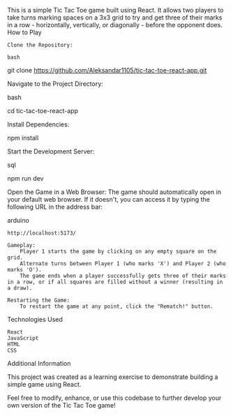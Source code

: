 This is a simple Tic Tac Toe game built using React. It allows two players to take turns marking spaces on a 3x3 grid to try and get three of their marks in a row - horizontally, vertically, or diagonally - before the opponent does.
How to Play

    Clone the Repository:

    bash

git clone https://github.com/Aleksandar1105/tic-tac-toe-react-app.git

Navigate to the Project Directory:

bash

cd tic-tac-toe-react-app

Install Dependencies:

npm install

Start the Development Server:

sql

npm run dev

Open the Game in a Web Browser:
The game should automatically open in your default web browser. If it doesn't, you can access it by typing the following URL in the address bar:

arduino

    http://localhost:5173/

    Gameplay:
        Player 1 starts the game by clicking on any empty square on the grid.
        Alternate turns between Player 1 (who marks 'X') and Player 2 (who marks 'O').
        The game ends when a player successfully gets three of their marks in a row, or if all squares are filled without a winner (resulting in a draw).

    Restarting the Game:
        To restart the game at any point, click the "Rematch!" button.

Technologies Used

    React
    JavaScript
    HTML
    CSS

Additional Information

This project was created as a learning exercise to demonstrate building a simple game using React.

Feel free to modify, enhance, or use this codebase to further develop your own version of the Tic Tac Toe game!
